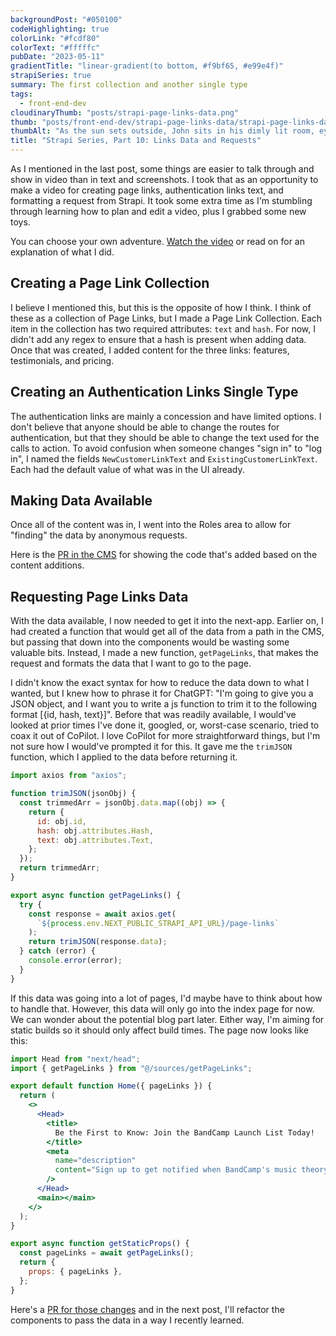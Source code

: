 ```yaml
---
backgroundPost: "#050100"
codeHighlighting: true
colorLink: "#fcdf80"
colorText: "#fffffc"
pubDate: "2023-05-11"
gradientTitle: "linear-gradient(to bottom, #f9bf65, #e99e4f)"
strapiSeries: true
summary: The first collection and another single type
tags:
  - front-end-dev
cloudinaryThumb: "posts/strapi-page-links-data.png"
thumb: "posts/front-end-dev/strapi-page-links-data/strapi-page-links-data-thumb.webp"
thumbAlt: "As the sun sets outside, John sits in his dimly lit room, eyes glued to his computer screen. He's recording his latest tutorial, his voice laced with excitement as he explains the intricacies of coding. His computer desk is cluttered with books, papers, and empty coffee cups. John's hands dance over his keyboard, his eyes flicking back and forth between his notes and the screen. The camera lens captures the glow of the computer screen on his face, as well as the occasional flicker of frustration. --ar 3:2 --seed 3249781 --v 5.1"
title: "Strapi Series, Part 10: Links Data and Requests"
---
```


As I mentioned in the last post, some things are easier to talk through and show in video than in text and screenshots. I took that as an opportunity to make a video for creating page links, authentication links text, and formatting a request from Strapi. It took some extra time as I'm stumbling through learning how to plan and edit a video, plus I grabbed some new toys.

You can choose your own adventure. [Watch the video](https://www.youtube.com/watch?v=IwCXIKr_Bec) or read on for an explanation of what I did.

## Creating a Page Link Collection

I believe I mentioned this, but this is the opposite of how I think. I think of these as a collection of Page Links, but I made a Page Link Collection. Each item in the collection has two required attributes: `text` and `hash`. For now, I didn't add any regex to ensure that a hash is present when adding data. Once that was created, I added content for the three links: features, testimonials, and pricing.

## Creating an Authentication Links Single Type

The authentication links are mainly a concession and have limited options. I don't believe that anyone should be able to change the routes for authentication, but that they should be able to change the text used for the calls to action. To avoid confusion when someone changes "sign in" to "log in", I named the fields `NewCustomerLinkText` and `ExistingCustomerLinkText`. Each had the default value of what was in the UI already.

## Making Data Available

Once all of the content was in, I went into the Roles area to allow for "finding" the data by anonymous requests.

Here is the [PR in the CMS](https://github.com/dandenney/strapi-series-cms/pull/2) for showing the code that's added based on the content additions.

## Requesting Page Links Data

With the data available, I now needed to get it into the next-app. Earlier on, I had created a function that would get all of the data from a path in the CMS, but passing that down into the components would be wasting some valuable bits. Instead, I made a new function, `getPageLinks`, that makes the request and formats the data that I want to go to the page.

I didn't know the exact syntax for how to reduce the data down to what I wanted, but I knew how to phrase it for ChatGPT: "I'm going to give you a JSON object, and I want you to write a js function to trim it to the following format [{id, hash, text}]". Before that was readily available, I would've looked at prior times I've done it, googled, or, worst-case scenario, tried to coax it out of CoPilot. I love CoPilot for more straightforward things, but I'm not sure how I would've prompted it for this. It gave me the `trimJSON` function, which I applied to the data before returning it.

```jsx
import axios from "axios";

function trimJSON(jsonObj) {
  const trimmedArr = jsonObj.data.map((obj) => {
    return {
      id: obj.id,
      hash: obj.attributes.Hash,
      text: obj.attributes.Text,
    };
  });
  return trimmedArr;
}

export async function getPageLinks() {
  try {
    const response = await axios.get(
      `${process.env.NEXT_PUBLIC_STRAPI_API_URL}/page-links`
    );
    return trimJSON(response.data);
  } catch (error) {
    console.error(error);
  }
}
```

If this data was going into a lot of pages, I'd maybe have to think about how to handle that. However, this data will only go into the index page for now. We can wonder about the potential blog part later. Either way, I'm aiming for static builds so it should only affect build times. The page now looks like this:

<div class="full-to-half-bleed">

```jsx
import Head from "next/head";
import { getPageLinks } from "@/sources/getPageLinks";

export default function Home({ pageLinks }) {
  return (
    <>
      <Head>
        <title>
          Be the First to Know: Join the BandCamp Launch List Today!
        </title>
        <meta
          name="description"
          content="Sign up to get notified when BandCamp's music theory courses go live and take your skills to the next level."
        />
      </Head>
      <main></main>
    </>
  );
}

export async function getStaticProps() {
  const pageLinks = await getPageLinks();
  return {
    props: { pageLinks },
  };
}
```

</div>

Here's a [PR for those changes](https://github.com/dandenney/strapi-series-marketing/pull/6) and in the next post, I'll refactor the components to pass the data in a way I recently learned.
